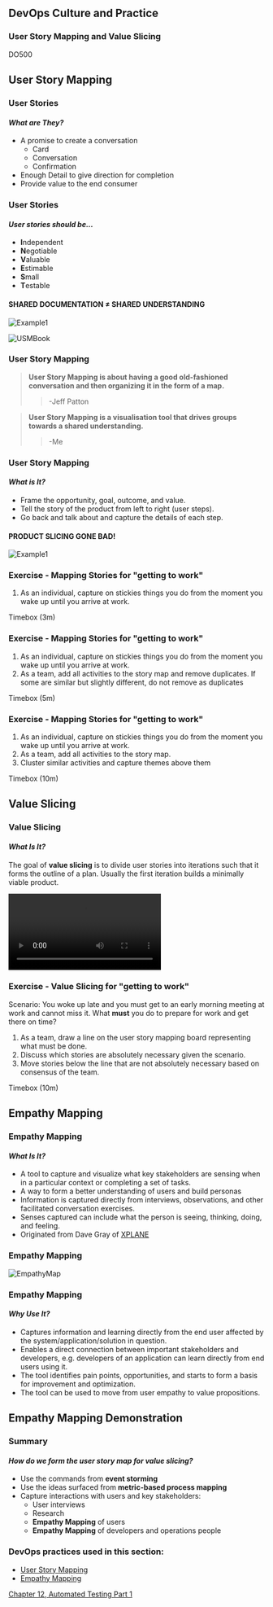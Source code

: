 <!-- .slide: data-background-image="images/RH_NewBrand_Background.png" -->
## DevOps Culture and Practice <!-- {_class="course-title"} -->
### User Story Mapping and Value Slicing <!-- {_class="title-color"} -->
DO500 <!-- {_class="title-color"} -->



<!-- .slide: id="usm" -->
## User Story Mapping



### User Stories
#### _What are They?_
* A promise to create a conversation
  * Card
  * Conversation
  * Confirmation
* Enough Detail to give direction for completion
* Provide value to the end consumer



### User Stories
#### _User stories should be..._
* **I**ndependent
* **N**egotiable
* **V**aluable
* **E**stimable
* **S**mall
* **T**estable



#### SHARED DOCUMENTATION &#8800; SHARED UNDERSTANDING
![Example1](images/value-slicing/glad-we-all-agree-1.png)



![USMBook](images/usm/book.png)



### User Story Mapping
> **User Story Mapping is about having a good old-fashioned conversation and then organizing it in the form of a map.**
> > -Jeff Patton

> **User Story Mapping is a visualisation tool that drives groups towards a shared understanding.**
> > -Me



### User Story Mapping
#### _What is It?_
* Frame the opportunity, goal, outcome, and value.
* Tell the story of the product from left to right (user steps).
* Go back and talk about and capture the details of each step.



#### PRODUCT SLICING GONE BAD!
![Example1](images/value-slicing/slicing-gone-wrong.jpg )



### Exercise - Mapping Stories for "getting to work"
1. As an individual, capture on stickies things you do from the moment you wake up
until you arrive at work.

Timebox (3m) <!-- {_class="small"} -->



### Exercise - Mapping Stories for "getting to work"
1. As an individual, capture on stickies things you do from the moment you wake up
until you arrive at work.
2. As a team, add all activities to the story map and remove duplicates. If some are similar but slightly different, do not remove as duplicates

Timebox (5m) <!-- {_class="small"} -->



### Exercise - Mapping Stories for "getting to work"
1. As an individual, capture on stickies things you do from the moment you wake up
until you arrive at work.
2. As a team, add all activities to the story map.
3. Cluster similar activities and capture themes above them

Timebox (10m) <!-- {_class="small"} -->



<!-- .slide: id="value-slicing" -->
## Value Slicing



### Value Slicing
#### _What Is It?_
The goal of **value slicing** is to divide user stories into iterations such
that it forms the outline of a plan. Usually the first iteration builds a
minimally viable product.



![Video](images/usm/value_slicing.mp4)



### Exercise - Value Slicing for "getting to work"
Scenario: You woke up late and you must get to an early morning meeting at work
and cannot miss it. What **must** you do to prepare for work and get there on time?

1. As a team, draw a line on the user story mapping board representing what
must be done.
2. Discuss which stories are absolutely necessary given the scenario.
3. Move stories below the line that are not absolutely necessary based on
consensus of the team.

Timebox (10m) <!-- {_class="small"} -->



<!-- .slide: id="empathy-mapping" -->
## Empathy Mapping



### Empathy Mapping
#### _What Is It?_
* A tool to capture and visualize what key stakeholders are sensing when in a
particular context or completing a set of tasks.
* A way to form a better understanding of users and build personas
* Information is captured directly from interviews, observations, and other
facilitated conversation exercises.
* Senses captured can include what the person is seeing, thinking, doing, and feeling.
* Originated from Dave Gray of [XPLANE](http://www.xplane.com/)



### Empathy Mapping
![EmpathyMap](images/usm/empathymap.jpg)



### Empathy Mapping
#### _Why Use It?_
* Captures information and learning directly from the end user affected by the
system/application/solution in question.
* Enables a direct connection between important stakeholders and developers, e.g.
developers of an application can learn directly from end users using it.
* The tool identifies pain points, opportunities, and starts to form a basis for
improvement and optimization.
* The tool can be used to move from user empathy to value propositions.



## Empathy Mapping Demonstration



### Summary
#### _How do we form the user story map for value slicing?_
* Use the commands from **event storming**
* Use the ideas surfaced from **metric-based process mapping**
* Capture interactions with users and key stakeholders:
  * User interviews
  * Research
  * **Empathy Mapping** of users
  * **Empathy Mapping** of developers and operations people



<!-- .slide: data-background-image="images/chef-background.png", class="white-style" -->
### DevOps practices used in this section:
- [User Story Mapping](https://openpracticelibrary.com/practice/user-story-mapping/)
- [Empathy Mapping](https://openpracticelibrary.com/practice/empathy-mapping/)



<!-- .slide: data-background-image="css/images/RH_Chapter_Title_Background2.png", class="white-style" -->
[Chapter 12, Automated Testing Part 1](chapter12.html)

